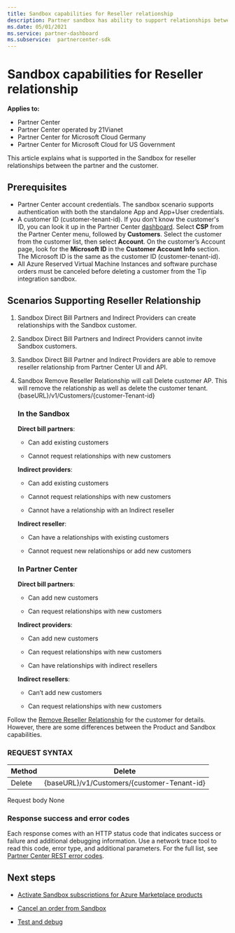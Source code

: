 ```yaml
---
title: Sandbox capabilities for Reseller relationship
description: Partner sandbox has ability to support relationships between the partner and the customer
ms.date: 05/01/2021
ms.service: partner-dashboard
ms.subservice:  partnercenter-sdk
---
```


# Sandbox capabilities for Reseller relationship

**Applies to:**

- Partner Center
- Partner Center operated by 21Vianet
- Partner Center for Microsoft Cloud Germany
- Partner Center for Microsoft Cloud for US Government

This article explains what is supported in the Sandbox for reseller relationships between the partner and the customer. 

## Prerequisites

- Partner Center account credentials. The sandbox scenario supports authentication with both the standalone App and App+User credentials.
- A customer ID (customer-tenant-id). If you don't know the customer's ID, you can look it up in the Partner Center [dashboard](https://partner.microsoft.com/dashboard/home). Select **CSP** from the Partner Center menu, followed by **Customers**. Select the customer from the customer list, then select **Account**. On the customer’s Account page, look for the **Microsoft ID** in the **Customer Account Info** section. The Microsoft ID is the same as the customer ID (customer-tenant-id).
- All Azure Reserved Virtual Machine Instances and software purchase orders must be canceled before deleting a customer from the Tip integration sandbox.

## Scenarios Supporting Reseller Relationship

1.	Sandbox Direct Bill Partners and Indirect Providers can create relationships with the Sandbox customer. 
2.	Sandbox Direct Bill Partners and Indirect Providers cannot invite Sandbox customers.

3. Sandbox Direct Bill Partner and Indirect Providers are able to remove reseller relationship from Partner Center UI and API.

4. Sandbox Remove Reseller Relationship will call Delete customer AP. This will remove the relationship as well as delete the customer tenant. {baseURL}/v1/Customers/{customer-Tenant-id}


    ### In the Sandbox

    **Direct bill partners**:

    - Can add existing customers

    - Cannot request relationships with new customers

    **Indirect providers**:

    - Can add existing customers

    - Cannot request relationships with new customers

    - Cannot have a relationship with an Indirect reseller

    **Indirect reseller**: 

    - 	Can have a relationships with existing customers

    - 	Cannot request new relationships or add new customers

    ### In Partner Center

    **Direct bill partners**:

    - 	Can add new customers

    -	Can request relationships with new customers

    **Indirect providers**:

    -	Can add new customers

    -	Can request relationships with new customers

    -	Can have relationships with indirect resellers

    **Indirect resellers**:

    -	Can’t add new customers

    -	Can request relationships with new customers


Follow the [Remove Reseller Relationship](remove-a-reseller-relationship-with-a-customer.md) for the customer for details. However, there are some differences between the Product and Sandbox capabilities.

### REQUEST SYNTAX

|**Method**|**Delete**|
|-------------|------------|
|Delete|{baseURL}/v1/Customers/{customer-Tenant-id} |

Request body
None

### Response success and error codes

Each response comes with an HTTP status code that indicates success or failure and additional debugging information. Use a network trace tool to read this code, error type, and additional parameters. For the full list, see [Partner Center REST error codes](./error-codes.md).

## Next steps

- [Activate Sandbox subscriptions for Azure Marketplace products](activate-sandbox-subscription-azure-marketplace-products.md)

- [Cancel an order from Sandbox](cancel-an-order-from-the-integration-sandbox.md)

- [Test and debug](test-and-debug.md)